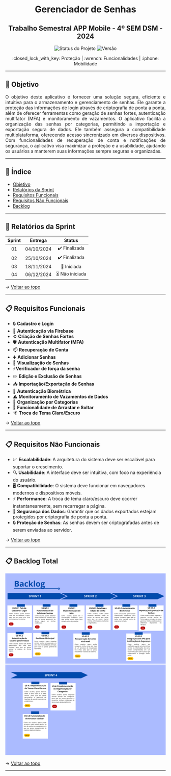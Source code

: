<span id="topo">

<h1 align='center'>
  Gerenciador de Senhas
</h1>

<h2 align='center'>
  Trabalho Semestral APP Mobile - 4º SEM DSM - 2024
</h2>

<p align="center">
  <img src="https://img.shields.io/badge/status-em%20andamento-yellow" alt="Status do Projeto"> 
  <img src="https://img.shields.io/badge/vers%C3%A3o-1.0-blue" alt="Versão"> 
</p>

<p align='center'> 
  :closed_lock_with_key: Proteção | :wrench: Funcionalidades | :iphone: Mobilidade
</p>

---

## :dart: Objetivo

<p align='justify'>
O objetivo deste aplicativo é fornecer uma solução segura, eficiente e intuitiva para o armazenamento e gerenciamento de senhas. Ele garante a proteção das informações de login através de criptografia de ponta a ponta, além de oferecer ferramentas como geração de senhas fortes, autenticação multifator (MFA) e monitoramento de vazamentos. O aplicativo facilita a organização das senhas por categorias, permitindo a importação e exportação segura de dados. Ele também assegura a compatibilidade multiplataforma, oferecendo acesso sincronizado em diversos dispositivos. Com funcionalidades de recuperação de conta e notificações de segurança, o aplicativo visa maximizar a proteção e a usabilidade, ajudando os usuários a manterem suas informações sempre seguras e organizadas.
</p>

---

## :bookmark_tabs: Índice

- [Objetivo](#dart-objetivo)
- [Relatórios da Sprint](#relatorios)
- [Requisitos Funcionais](#funcionais)
- [Requisitos Não Funcionais](#nao-funcionais)
- [Backlog](#backlog)

---

<span id="relatorios">

## :pushpin: Relatórios da Sprint

| Sprint |  Entrega   |            Status           | 
|:------:|:----------:|:---------------------------:|
| 01     | 04/10/2024 | ✔️ Finalizada | 
| 02     | 25/10/2024 | ✔️ Finalizada | 
| 03     | 18/11/2024 | 🚀 Iniciada | 
| 04     | 06/12/2024 | :hourglass_flowing_sand: Não iniciada | 

→ [Voltar ao topo](#topo)

---

<span id="funcionais">

## :clipboard: Requisitos Funcionais

- :lock: **Cadastro e Login**
- :key: **Autenticação via Firebase**
- :gear: **Criação de Senhas Fortes**
- :shield: **Autenticação Multifator (MFA)**
- :mailbox: **Recuperação de Conta**
- :heavy_plus_sign: **Adicionar Senhas**
- :eyes: **Visualização de Senhas**
- ⚡**Verificador de força da senha**
- :pencil2: **Edição e Exclusão de Senhas**
- :inbox_tray: **Importação/Exportação de Senhas**
- :closed_lock_with_key: **Autenticação Biométrica**
- :warning: **Monitoramento de Vazamentos de Dados**
- :file_folder: **Organização por Categorias**
- :arrows_counterclockwise: **Funcionalidade de Arrastar e Soltar**
- :sunny: **Troca de Tema Claro/Escuro**

→ [Voltar ao topo](#topo)

---

<span id="nao-funcionais">

## :clipboard: Requisitos Não Funcionais

- :chart_with_upwards_trend: **Escalabilidade**: A arquitetura do sistema deve ser escalável para suportar o crescimento.
- :mag: **Usabilidade**: A interface deve ser intuitiva, com foco na experiência do usuário.
- :desktop_computer: **Compatibilidade**: O sistema deve funcionar em navegadores modernos e dispositivos móveis.
- :zap: **Performance**: A troca de tema claro/escuro deve ocorrer instantaneamente, sem recarregar a página.
- :lock_with_ink_pen: **Segurança dos Dados**: Garantir que os dados exportados estejam protegidos por criptografia de ponta a ponta.
- :lock: **Proteção de Senhas**: As senhas devem ser criptografadas antes de serem enviadas ao servidor.

→ [Voltar ao topo](#topo)

---

<span id="backlog">

## :clipboard: Backlog Total

![Exemplo de Imagem](assets/images/Backlog_1.png)
![Exemplo de Imagem](assets/images/Backlog_2.png)

→ [Voltar ao topo](#topo)

---

